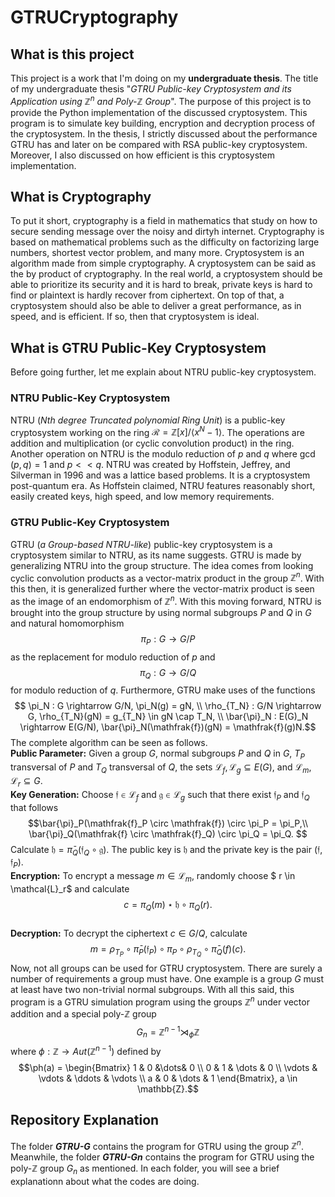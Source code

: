 # GTRUCryptography

## What is this project
This project is a work that I'm doing on my **undergraduate thesis**. The title of my undergraduate thesis "*GTRU Public-key Cryptosystem and its Application using $\mathbb{Z}^n$ and Poly-$\mathbb{Z}$ Group*". The purpose of this project is to provide the Python implementation of the discussed cryptosystem. This program is to simulate key building, encryption and decryption process of the cryptosystem. In the thesis, I strictly discussed about the performance GTRU has and later on be compared with RSA public-key cryptosystem. Moreover, I also discussed on how efficient is this cryptosystem implementation.

## What is Cryptography
To put it short, cryptography is a field in mathematics that study on how to secure sending message over the noisy and dirtyh internet. Cryptography is based on mathematical problems such as the difficulty on factorizing large numbers, shortest vector problem, and many more. Cryptosystem is an algorithm made from simple cryptography. A cryptosystem can be said as the by product of cryptography. In the real world,  a cryptosystem should be able to  prioritize its security and it is hard to break, private keys is hard to find or plaintext is hardly recover from ciphertext. On top of that, a cryptosystem should also be able to deliver a great performance, as in speed, and is efficient. If so, then that cryptosystem is ideal.

## What is GTRU Public-Key Cryptosystem
Before going further, let me explain about NTRU public-key cryptosystem. 

### NTRU Public-Key Cryptosystem
NTRU (*Nth degree Truncated polynomial Ring Unit*) is a public-key cryptosystem working on the ring $\mathcal{R} = \mathbb{Z}[x]/\langle x^N - 1 \rangle$. The operations are addition and multiplication (or cyclic convolution product) in the ring. Another operation on NTRU is the modulo reduction of $p$ and $q$ where $\gcd(p,q) = 1$ and $p << q$. NTRU was created by Hoffstein, Jeffrey, and Silverman in 1996 and was a lattice based problems. It is a cryptosystem post-quantum era. As Hoffstein claimed, NTRU features reasonably short, easily created keys, high speed, and low memory requirements.

### GTRU Public-Key Cryptosystem
GTRU (*a Group-based NTRU-like*) public-key cryptosystem is a cryptosystem similar to NTRU, as its name suggests. GTRU is made by generalizing NTRU into the group structure. The idea comes from looking cyclic convolution products as a vector-matrix product in the group $\mathbb{Z}^n$. With this then, it is generalized further where the vector-matrix product is seen as the image of an endomorphism of $\mathbb{Z}^n$. With this moving forward, NTRU is brought into the group structure by using normal subgroups $P$ and $Q$ in $G$ and natural homomorphism $$\pi_P : G \rightarrow G/P$$ as the replacement for modulo reduction of $p$ and $$\pi_Q : G \rightarrow G/Q$$ for modulo reduction of $q$. Furthermore, GTRU make uses of the functions 
$$  \pi_N : G \rightarrow G/N, \pi_N(g) = gN, \\ \rho_{T_N} : G/N \rightarrow G, \rho_{T_N}(gN) = g_{T_N} \in gN \cap T_N, \\ \bar{\pi}_N : E(G)_N \rightarrow E(G/N), \bar{\pi}_N(\mathfrak{f})(gN) = \mathfrak{f}(g)N.$$ The complete algorithm can be seen as follows. <br/> **Public Parameter:** Given a group $G$, normal subgroups $P$ and $Q$ in $G$, $T_P$ transversal of $P$ and $T_Q$ transversal of $Q$, the sets $\mathcal{L}_f, \mathcal{L}_g \subseteq E(G)$, and $\mathcal{L}_m, \mathcal{L}_r \subseteq G$. <br/> **Key Generation:** Choose $\mathfrak{f} \in \mathcal{L}_f$ and $\mathfrak{g} \in \mathcal{L}_g$ such that there exist $\mathfrak{f}_P$ and $\mathfrak{f}_Q$ that follows 
$$\bar{\pi}_P(\mathfrak{f}_P \circ \mathfrak{f}) \circ \pi_P = \pi_P,\\ \bar{\pi}_Q(\mathfrak{f} \circ \mathfrak{f}_Q) \circ \pi_Q = \pi_Q. $$ Calculate $\mathfrak{h} = \bar{\pi}_Q(\mathfrak{f}_Q \circ \mathfrak{g})$. The public key is $\mathfrak{h}$ and the private key is the pair $(\mathfrak{f}, \mathfrak{f}_P)$. <br/> **Encryption:** To encrypt a message $m \in \mathcal{L}_m$, randomly choose $ r \in \mathcal{L}_r$ and calculate $$ c = \pi_Q(m) \star \mathfrak{h} \circ \pi_Q(r). $$ <br/> **Decryption:** To decrypt the ciphertext $c \in G/Q$, calculate $$ m = \rho_{T_P} \circ \bar{\pi}_P(\mathfrak{f}_P) \circ \pi_P \circ \rho_{T_Q} \circ \bar{\pi}_Q(f)(c) . $$ Now, not all groups can be used for GTRU cryptosystem. There are surely a number of requirements a group must have. One example is a group $G$ must at least have two non-trivial normal subgroups. With all this said, this program is a GTRU simulation program using the groups $\mathbb{Z}^n$ under vector addition and a special poly-$\mathbb{Z}$ group $$ G_n = \mathbb{Z}^{n-1} \rtimes_\phi \mathbb{Z} $$ where $\phi: \mathbb{Z} \rightarrow Aut(\mathbb{Z}^{n-1})$ defined by 
$$\ph(a) = \begin{Bmatrix}
1 & 0 &\dots& 0 \\
0 & 1 & \dots & 0 \\
\vdots & \vdots & \ddots & \vdots \\
a & 0 & \dots & 1 
\end{Bmatrix}, a \in \mathbb{Z}.$$

## Repository Explanation
The folder ***GTRU-G*** contains the program for GTRU using the group $\mathbb{Z}^n$. Meanwhile, the folder ***GTRU-Gn*** contains the program for GTRU using the poly-$\mathbb{Z}$ group $G_n$ as mentioned. In each folder, you will see a brief explanationn about what the codes are doing.